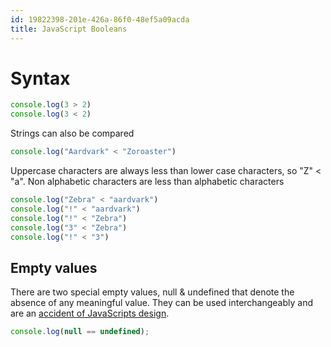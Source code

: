 ```yaml
---
id: 19822398-201e-426a-86f0-48ef5a09acda
title: JavaScript Booleans
---
```


# Syntax

``` javascript
console.log(3 > 2)
console.log(3 < 2)
```

Strings can also be compared

``` javascript
console.log("Aardvark" < "Zoroaster")
```

Uppercase characters are always less than lower case characters, so "Z"
\< "a". Non alphabetic characters are less than alphabetic characters

``` javascript
console.log("Zebra" < "aardvark")
console.log("!" < "aardvark")
console.log("!" < "Zebra")
console.log("3" < "Zebra")
console.log("!" < "3")
```

## Empty values

There are two special empty values, null & undefined that denote the
absence of any meaningful value. They can be used interchangeably and
are an [accident of JavaScripts
design](https://medium.com/@stephenthecurt/a-brief-history-of-null-and-undefined-in-javascript-c283caab662e).

``` javascript
console.log(null == undefined);
```
